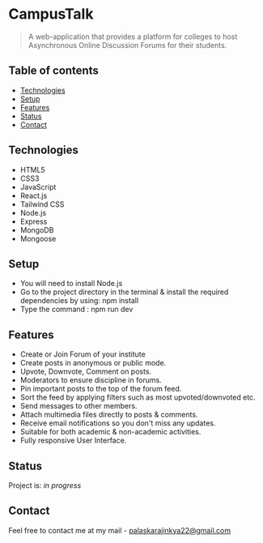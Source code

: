 # CampusTalk
> A web-application that provides a platform for colleges to host Asynchronous Online Discussion Forums for their students.

## Table of contents

- [Technologies](#technologies)
- [Setup](#setup)
- [Features](#features)
- [Status](#status)
- [Contact](#contact)

## Technologies

- HTML5
- CSS3
- JavaScript
- React.js
- Tailwind CSS
- Node.js
- Express
- MongoDB
- Mongoose

## Setup

* You will need to install Node.js
* Go to the project directory in the terminal & install the required dependencies by using: npm install
* Type the command : npm run dev

## Features

- Create or Join Forum of your institute
- Create posts in anonymous or public mode.
- Upvote, Downvote, Comment on posts.
- Moderators to ensure discipline in forums.
- Pin important posts to the top of the forum feed.
- Sort the feed by applying filters such as most upvoted/downvoted etc.
- Send messages to other members.
- Attach multimedia files directly to posts & comments.
- Receive email notifications so you don't miss any updates.
- Suitable for both academic & non-academic activities.
- Fully responsive User Interface.

## Status

Project is: _in progress_

## Contact

Feel free to contact me at my mail - palaskarajinkya22@gmail.com

